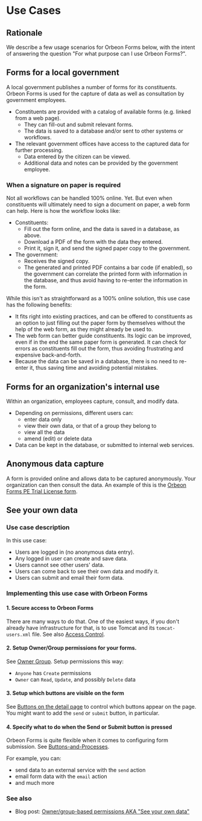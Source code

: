 # Use Cases



## Rationale

We describe a few usage scenarios for Orbeon Forms below, with the intent of answering the question "For what purpose can I use Orbeon Forms?".

## Forms for a local government

A local government publishes a number of forms for its constituents. Orbeon Forms is used for the capture of data as well as consultation by government employees.

- Constituents are provided with a catalog of available forms (e.g. linked from a web page).
    - They can fill-out and submit relevant forms.
    - The data is saved to a database and/or sent to other systems or workflows.
- The relevant government offices have access to the captured data for further processing.
    - Data entered by the citizen can be viewed.
    - Additional data and notes can be provided by the government employee.

### When a signature on paper is required

Not all workflows can be handled 100% online. Yet. But even when constituents will ultimately need to sign a document on paper, a web form can help. Here is how the workflow looks like:

- Constituents:
    - Fill out the form online, and the data is saved in a database, as above.
    - Download a PDF of the form with the data they entered.
    - Print it, sign it, and send the signed paper copy to the government.
- The government:
    - Receives the signed copy.
    - The generated and printed PDF contains a bar code (if enabled), so the government can correlate the printed form with information in the database, and thus avoid having to re-enter the information in the form.

While this isn't as straightforward as a 100% online solution, this use case has the following benefits:

- It fits right into existing practices, and can be offered to constituents as an option to just filling out the paper form by themselves without the help of the web form, as they might already be used to.
- The web form can better guide constituents. Its logic can be improved, even if in the end the same paper form is generated. It can check for errors as constituents fill out the form, thus avoiding frustrating and expensive back-and-forth.
- Because the data can be saved in a database, there is no need to re-enter it, thus saving time and avoiding potential mistakes.

## Forms for an organization's internal use

Within an organization, employees capture, consult, and modify data.

- Depending on permissions, different users can:
  - enter data only
  - view their own data, or that of a group they belong to
  - view all the data
  - amend (edit) or delete data
- Data can be kept in the database, or submitted to internal web services.

## Anonymous data capture

A form is provided online and allows data to be captured anonymously. Your organization can then consult the data. An example of this is the [Orbeon Forms PE Trial License form](http://demo.orbeon.com/orbeon/fr/orbeon/register/new).

## See your own data

### Use case description

In this use case:

- Users are logged in (no anonymous data entry).
- Any logged in user can create and save data.
- Users cannot see other users' data.
- Users can come back to see their own data and modify it.
- Users can submit and email their form data.

### Implementing this use case with Orbeon Forms

#### 1. Secure access to Orbeon Forms

There are many ways to do that. One of the easiest ways, if you don't already have infrastructure for that, is to use Tomcat and its `tomcat-users.xml` file. See also [Access Control](form-runner/access-control/users.md).

#### 2. Setup Owner/Group permissions for your forms.

See [Owner Group](form-runner/access-control/owner-group.md). Setup permissions this way:

- `Anyone` has `Create` permissions
- `Owner` can `Read`, `Update`, and possibly `Delete` data

#### 3. Setup which buttons are visible on the form

See [Buttons on the detail page](configuration/properties/form-runner.md#buttons-on-the-detail-page) to control which buttons appear on the page. You might want to add the `send` or `submit` button, in particular.

#### 4. Specify what to do when the Send or Submit button is pressed

Orbeon Forms is quite flexible when it comes to configuring form submission. See [Buttons-and-Processes](form-runner/advanced/buttons-and-processes/README.md).

For example, you can:

- send data to an external service with the `send` action
- email form data with the `email` action
- and much more

### See also

- Blog post: [Owner/group-based permissions AKA "See your own data"](http://blog.orbeon.com/2013/09/ownergroup-based-permissions-aka-see.html)
